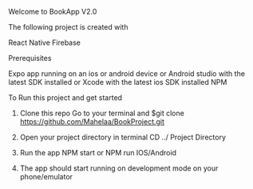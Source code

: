 Welcome to BookApp V2.0 


The following project is created with 

   React Native
   Firebase
   
Prerequisites

Expo app running on an ios or android device
or
Android studio with the latest SDK installed
or
Xcode with the latest ios SDK installed
NPM


   
To Run this project and get started

 1. Clone this repo
    Go to your terminal and 
    $git clone https://github.com/Mahelaa/BookProject.git
    
 2. Open your project directory in terminal
    CD ../ Project Directory
   
 3. Run the app
    NPM start or NPM run IOS/Android
    
 4. The app should start running on development mode on your phone/emulator
 
 
